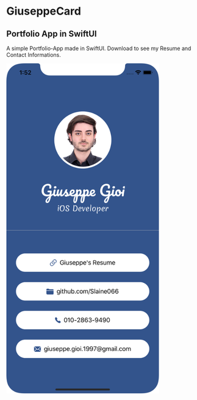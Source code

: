 # GiuseppeCard
## Portfolio App in SwiftUI

A simple Portfolio-App made in SwiftUI. Download to see my Resume and Contact Informations.

<img src="GiuseppeCard/Images/Screenshot.png" alt="" width="400"/>
